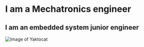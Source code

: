 # I am a Mechatronics engineer
## I am an embedded system junior engineer 
![Image of Yaktocat](https://octodex.github.com/images/yaktocat.png)
